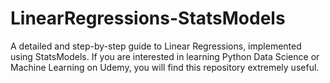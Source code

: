 # LinearRegressions-StatsModels

A detailed and step-by-step guide to Linear Regressions, implemented using StatsModels. If you are interested in learning Python Data Science or Machine Learning on Udemy, you will find this repository extremely useful.